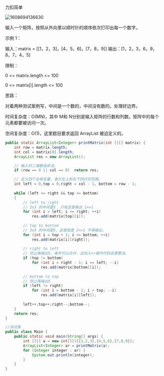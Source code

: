 力扣简单

![1608694136630](F:/项目/Git-md/ZJW-Summary/assets/1608694136630.png)

输入一个矩阵，按照从外向里以顺时针的顺序依次打印出每一个数字。 



示例 1：

输入：matrix = [[1，2，3]，[4，5，6]，[7，8，9]]
输出：[1，2，3，6，9，8，7，4，5]



限制：

0 <= matrix.length <= 100

0 <= matrix[i].length <= 100



思路：

对着两种测试案例写，中间是一个数的，中间没有数的。处理好边界。



时间复杂度：O(MN)，其中 M和 N分别是输入矩阵的行数和列数。矩阵中的每个元素都要被访问一次。

空间复杂度：O(1)，这里题目要求返回 ArrayList 被迫定义的。

```java
public static ArrayList<Integer> printMatrix(int [][] matrix) {
    int row = matrix.length;
    int col = matrix[0].length;
    ArrayList res = new ArrayList();

    // 输入的二维数组非法。
    if (row == 0 || col == 0)  return res;

    // 定义四个全局变量，表示左上和右下的打印范围。
    int left = 0,top = 0,right = col - 1, bottom = row - 1;
    
    while (left <= right && top <= bottom)
    {
        // left to right
        // 3x3 的中间是5  只有这里输出 1<=1
        for (int i = left; i <= right; ++i)  
            res.add(matrix[top][i]);
        
        // top to bottom
        // 3x3 的中间是5，这里就是 2<=1 不再输出。
        for (int i = top + 1; i <= bottom; ++i)  
            res.add(matrix[i][right]);
        
        // right to left
        // 防止再输出5，条件可以合并，且加入++操作代码会更整洁。
        if (top != bottom)
            for (int i = right - 1; i >= left; --i)  
                res.add(matrix[bottom][i]);
        
        // bottom to top
        // 防止再输出5
        if (left != right)
            for (int i = bottom - 1; i > top; --i)  
                res.add(matrix[i][left]);
        
        left++;top++;right--;bottom--;
    }
    return res;
}
```
```java
//测试类
public class Main {
    public static void main(String[] args) {
        int [][] a = new int[][]{{1,2,3},{4,5,6},{7,8,9}};
        ArrayList<Integer> ar = printMatrix(a);
        for (Integer integer : ar) {
            System.out.println(integer);
   	    }
   	}
}
```

